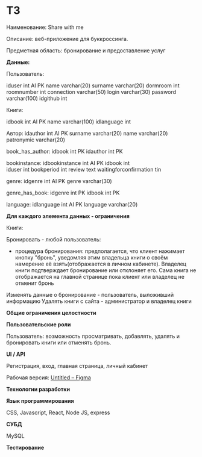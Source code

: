 # ТЗ

Наименование: Share with me 

Описание: веб-приложение для буккроссинга.  

Предметная область: бронирование и предоставление услуг

**Данные:** 

Пользователь:

iduser int AI PK 
name varchar(20) 
surname varchar(20) 
dormroom int 
roomnumber int 
connection varchar(50) 
login varchar(30) 
password varchar(100) 
idgithub int 

Книги: 

idbook int AI PK 
name varchar(100) 
idlanguage int

Автор:
idauthor int AI PK 
surname varchar(20) 
name varchar(20) 
patronymic varchar(20)

book_has_author:
 idbook int PK 
 idauthor int PK
 
bookinstance:
  idbookinstance int AI PK 
  idbook int  
  iduser int 
  bookperiod int 
  review text 
  waitingforconfirmation tin
  
genre:
  idgenre int AI PK 
  genre varchar(30)
  
genre_has_book:
 idgenre int PK 
 idbook int PK

language:
  idlanguage int AI PK 
  language varchar(20)

**Для каждого элемента данных - ограничения** 

Книги:

Бронировать - любой пользователь: 

 - процедура бронирования: предполагается, что клиент нажимает кнопку "бронь", уведомляя этим владельца книги о своём намерение её взять(отображается в личном кабинете). Владелец книги подтверждает бронирование или отклоняет его. Сама книга не отображается на главной странице пока клиент или владелец не отменит бронь

Изменять данные о бронирование - пользователь, выложивший информацию
Удалять книги с сайта - администратор и владелец книги 


**Общие ограничения целостности** 

**Пользовательские роли** 

Пользователь: возможность просматривать, добавлять, удалять и бронировать книги или отменять бронь. 


**UI / API** 

Регистрация, вход, главная страница, личный кабинет

Рабочая версия: [Untitled – Figma](https://www.figma.com/file/4gGHblh6UenNoHoNugYuUj/Untitled?node-id=0%3A1) 

**Технологии разработки** 

**Язык программирования**

CSS, Javascript, React, Node JS, express 

**СУБД** 

MySQL

**Тестирование**

